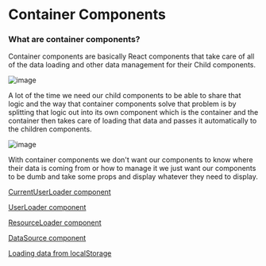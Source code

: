 # Container Components

### What are container components?

Container components are basically React components that take care of all of the data loading and other data management for their Child components.

![image](https://user-images.githubusercontent.com/51804994/228677117-698b886c-7854-4666-842a-76d4b31a8c5d.png)

A lot of the time we need our child components to be able to share that logic and the way that container components solve that problem is by splitting that logic out into its own component which is the container and the container then takes care of loading that data and passes it automatically to the children components.

![image](https://user-images.githubusercontent.com/51804994/228677165-f5894549-5a9e-459a-be11-435c1306faf9.png)

With container components we don't want our components to know where their data is coming from or how to manage it we just want our components to be dumb and take some props and display whatever they need to display.

[CurrentUserLoader component](https://www.notion.so/CurrentUserLoader-component-ac8f42751cb34e0087f17c0c0029312f)

[UserLoader component](https://www.notion.so/UserLoader-component-b13fea20a48144e6a574c538b0d5086a)

[ResourceLoader component](https://www.notion.so/ResourceLoader-component-829206c6d1f544fd96e50acf69de2eff)

[DataSource component](https://www.notion.so/DataSource-component-05d1053789ff45d79013a068ec4bbe8b)

[Loading data from localStorage](https://www.notion.so/Loading-data-from-localStorage-73420d4d22584b1fb254dbcfbdc00e7a)
